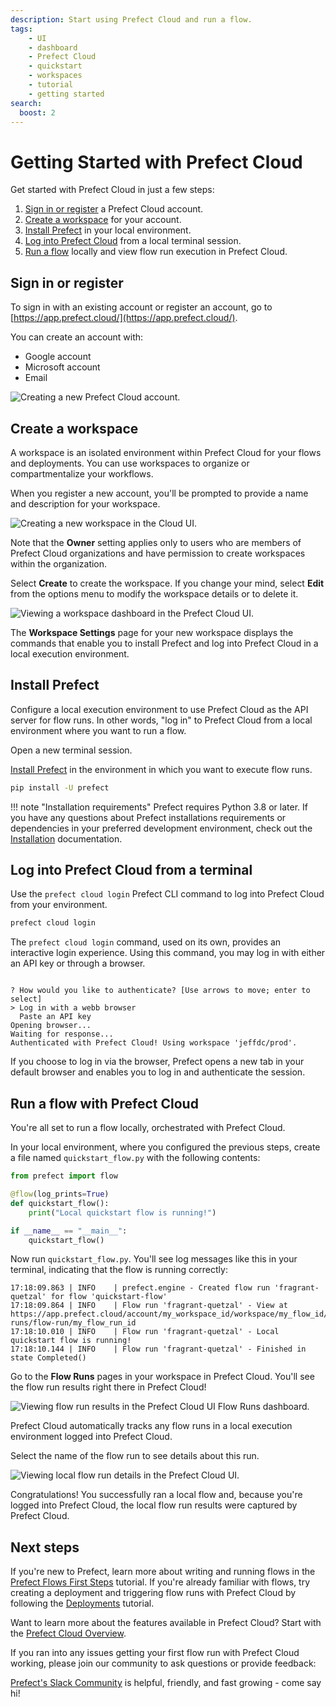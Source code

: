 ```yaml
---
description: Start using Prefect Cloud and run a flow.
tags:
    - UI
    - dashboard
    - Prefect Cloud
    - quickstart
    - workspaces
    - tutorial
    - getting started
search:
  boost: 2
---
```


# Getting Started with Prefect Cloud <span class="badge cloud"></span>

Get started with Prefect Cloud in just a few steps:

1. [Sign in or register](#sign-in-or-register) a Prefect Cloud account.
1. [Create a workspace](#create-a-workspace) for your account.
1. [Install Prefect](#install-prefect) in your local environment.
1. [Log into Prefect Cloud](#log-into-prefect-cloud-from-a-terminal) from a local terminal session.
1. [Run a flow](#run-a-flow-with-prefect-cloud) locally and view flow run execution in Prefect Cloud.

<!-- 
TK commented out until video updated
TK to hide TOC for video: add hide: toc 

Prefer to follow this tutorial in a video? We've got exactly what you need. Happy engineering!

<div class="video-wrapper">
  <iframe width="100%" height="500" src="https://www.youtube.com/embed/vOpmE5w0XuU" title="YouTube video player" frameborder="0" allow="accelerometer; autoplay; clipboard-write; encrypted-media; gyroscope; picture-in-picture; web-share" allowfullscreen></iframe>
</div>
-->

## Sign in or register

To sign in with an existing account or register an account, go to [https://app.prefect.cloud/](https://app.prefect.cloud/).

You can create an account with:

- Google account
- Microsoft account
- Email

![Creating a new Prefect Cloud account.](/img/ui/cloud-sign-in.png)

## Create a workspace

A workspace is an isolated environment within Prefect Cloud for your flows and deployments.
You can use workspaces to organize or compartmentalize your workflows.

When you register a new account, you'll be prompted to provide a name and description for your workspace.

![Creating a new workspace in the Cloud UI.](/img/ui/cloud-workspace-details.png)

Note that the **Owner** setting applies only to users who are members of Prefect Cloud organizations and have permission to create workspaces within the organization.

Select **Create** to create the workspace.
If you change your mind, select **Edit** from the options menu to modify the workspace details or to delete it.

![Viewing a workspace dashboard in the Prefect Cloud UI.](/img/ui/cloud-new-workspace.png)

The **Workspace Settings** page for your new workspace displays the commands that enable you to install Prefect and log into Prefect Cloud in a local execution environment.

## Install Prefect

Configure a local execution environment to use Prefect Cloud as the API server for flow runs.
In other words, "log in" to Prefect Cloud from a local environment where you want to run a flow.

Open a new terminal session.

[Install Prefect](/getting-started/installation/) in the environment in which you want to execute flow runs.

```bash
pip install -U prefect
```

!!! note "Installation requirements"
    Prefect requires Python 3.8 or later.
    If you have any questions about Prefect installations requirements or dependencies in your preferred development environment, check out the [Installation](/getting-started/installation/) documentation.

## Log into Prefect Cloud from a terminal

Use the `prefect cloud login` Prefect CLI command to log into Prefect Cloud from your environment.

```bash
prefect cloud login
```

The `prefect cloud login` command, used on its own, provides an interactive login experience.
Using this command, you may log in with either an API key or through a browser.

```output

? How would you like to authenticate? [Use arrows to move; enter to select]
> Log in with a webb browser                                                
  Paste an API key                                                         
Opening browser...
Waiting for response...
Authenticated with Prefect Cloud! Using workspace 'jeffdc/prod'.

```

If you choose to log in via the browser, Prefect opens a new tab in your default browser and enables you to log in and authenticate the session.

## Run a flow with Prefect Cloud

You're all set to run a flow locally, orchestrated with Prefect Cloud.

In your local environment, where you configured the previous steps, create a file named `quickstart_flow.py` with the following contents:

```python
from prefect import flow

@flow(log_prints=True)
def quickstart_flow():
    print("Local quickstart flow is running!")

if __name__ == "__main__":
    quickstart_flow()
```

Now run `quickstart_flow.py`.
You'll see log messages like this in your terminal, indicating that the flow is running correctly:

```output
17:18:09.863 | INFO    | prefect.engine - Created flow run 'fragrant-quetzal' for flow 'quickstart-flow'
17:18:09.864 | INFO    | Flow run 'fragrant-quetzal' - View at https://app.prefect.cloud/account/my_workspace_id/workspace/my_flow_id/flow-runs/flow-run/my_flow_run_id
17:18:10.010 | INFO    | Flow run 'fragrant-quetzal' - Local quickstart flow is running!
17:18:10.144 | INFO    | Flow run 'fragrant-quetzal' - Finished in state Completed()
```

Go to the **Flow Runs** pages in your workspace in Prefect Cloud.
You'll see the flow run results right there in Prefect Cloud!

![Viewing flow run results in the Prefect Cloud UI Flow Runs dashboard.](/img/ui/cloud-flow-run.png)

Prefect Cloud automatically tracks any flow runs in a local execution environment logged into Prefect Cloud.

Select the name of the flow run to see details about this run.

![Viewing local flow run details in the Prefect Cloud UI.](/img/ui/cloud-flow-run-details.png)

Congratulations! You successfully ran a local flow and, because you're logged into Prefect Cloud, the local flow run results were captured by Prefect Cloud.

## Next steps

If you're new to Prefect, learn more about writing and running flows in the [Prefect Flows First Steps](/tutorial/flows/) tutorial.
If you're already familiar with flows, try creating a deployment and triggering flow runs with Prefect Cloud by following the [Deployments](/tutorial/deployments/) tutorial.

Want to learn more about the features available in Prefect Cloud?
Start with the [Prefect Cloud Overview](/ui/cloud/).

If you ran into any issues getting your first flow run with Prefect Cloud working, please join our community to ask questions or provide feedback:

[Prefect's Slack Community](https://www.prefect.io/slack/) is helpful, friendly, and fast growing - come say hi!
